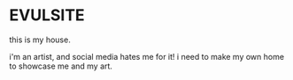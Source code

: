 # EVULSITE
this is my house.

i'm an artist, and social media hates me for it! i need to make my own home to showcase me and my art.
